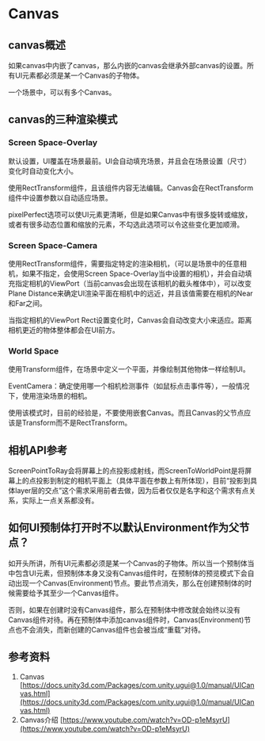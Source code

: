 # Canvas

## canvas概述

如果canvas中内嵌了canvas，那么内嵌的canvas会继承外部canvas的设置。所有UI元素都必须是某一个Canvas的子物体。

一个场景中，可以有多个Canvas。

## canvas的三种渲染模式

### Screen Space-Overlay

默认设置，UI覆盖在场景最前。UI会自动填充场景，并且会在场景设置（尺寸）变化时自动变化大小。

使用RectTransform组件，且该组件内容无法编辑。Canvas会在RectTransform组件中设置参数以自动适应场景。

pixelPerfect选项可以使UI元素更清晰，但是如果Canvas中有很多旋转或缩放，或者有很多动态位置和缩放的元素，不勾选此选项可以令这些变化更加顺滑。

### Screen Space-Camera

使用RectTransform组件，需要指定特定的渲染相机，（可以是场景中的任意相机，如果不指定，会使用Screen Space-Overlay当中设置的相机），并会自动填充指定相机的ViewPort（当前canvas会出现在该相机的截头椎体中），可以改变Plane Distance来确定UI渲染平面在相机中的远近，并且该值需要在相机的Near和Far之间。

当指定相机的ViewPort Rect设置变化时，Canvas会自动改变大小来适应。距离相机更近的物体整体都会在UI前方。

### World Space

使用Transform组件，在场景中定义一个平面，并像绘制其他物体一样绘制UI。

EventCamera：确定使用哪一个相机检测事件（如鼠标点击事件等），一般情况下，使用渲染场景的相机。

使用该模式时，目前的经验是，不要使用嵌套Canvas。而且Canvas的父节点应该是Transform而不是RectTransform。

## 相机API参考

ScreenPointToRay会将屏幕上的点投影成射线，而ScreenToWorldPoint是将屏幕上的点投影到制定的相机平面上（具体平面在参数上有所体现），目前“投影到具体layer层的交点”这个需求采用前者去做，因为后者仅仅是名字和这个需求有点关系，实际上一点关系都没有。

## 如何UI预制体打开时不以默认Environment作为父节点？

如开头所讲，所有UI元素都必须是某一个Canvas的子物体。所以当一个预制体当中包含UI元素，但预制体本身又没有Canvas组件时，在预制体的预览模式下会自动出现一个Canvas(Environment)节点。要此节点消失，那么在创建预制体的时候需要给予其至少一个Canvas组件。

否则，如果在创建时没有Canvas组件，那么在预制体中修改就会始终以没有Canvas组件对待。再在预制体中添加canvas组件时，Canvas(Environment)节点也不会消失，而新创建的Canvas组件也会被当成“重载”对待。

## 参考资料

1. Canvas [https://docs.unity3d.com/Packages/com.unity.ugui@1.0/manual/UICanvas.html](https://docs.unity3d.com/Packages/com.unity.ugui@1.0/manual/UICanvas.html)
2. Canvas介绍 [https://www.youtube.com/watch?v=OD-p1eMsyrU](https://www.youtube.com/watch?v=OD-p1eMsyrU)
